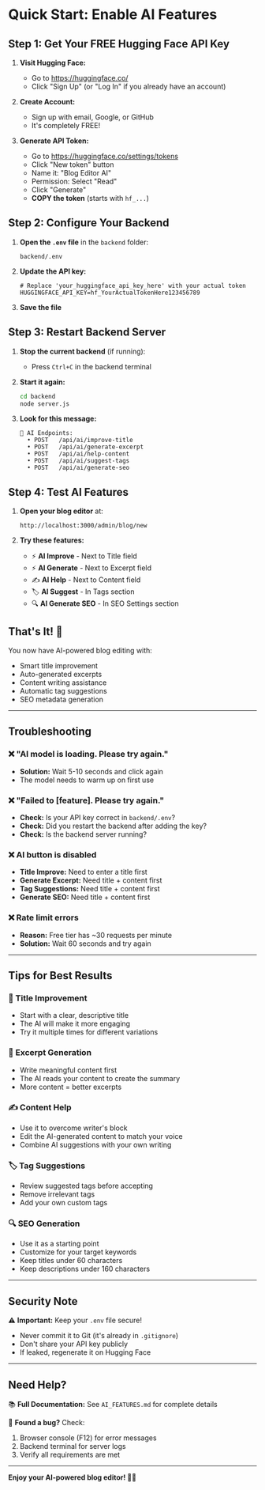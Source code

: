 # Quick Start: Enable AI Features

## Step 1: Get Your FREE Hugging Face API Key

1. **Visit Hugging Face:**
   - Go to https://huggingface.co/
   - Click "Sign Up" (or "Log In" if you already have an account)

2. **Create Account:**
   - Sign up with email, Google, or GitHub
   - It's completely FREE!

3. **Generate API Token:**
   - Go to https://huggingface.co/settings/tokens
   - Click "New token" button
   - Name it: "Blog Editor AI"
   - Permission: Select "Read"
   - Click "Generate"
   - **COPY the token** (starts with `hf_...`)

## Step 2: Configure Your Backend

1. **Open the `.env` file** in the `backend` folder:
   ```
   backend/.env
   ```

2. **Update the API key:**
   ```env
   # Replace 'your_huggingface_api_key_here' with your actual token
   HUGGINGFACE_API_KEY=hf_YourActualTokenHere123456789
   ```

3. **Save the file**

## Step 3: Restart Backend Server

1. **Stop the current backend** (if running):
   - Press `Ctrl+C` in the backend terminal

2. **Start it again:**
   ```bash
   cd backend
   node server.js
   ```

3. **Look for this message:**
   ```
   🤖 AI Endpoints:
     • POST   /api/ai/improve-title
     • POST   /api/ai/generate-excerpt
     • POST   /api/ai/help-content
     • POST   /api/ai/suggest-tags
     • POST   /api/ai/generate-seo
   ```

## Step 4: Test AI Features

1. **Open your blog editor** at:
   ```
   http://localhost:3000/admin/blog/new
   ```

2. **Try these features:**
   - ⚡ **AI Improve** - Next to Title field
   - ⚡ **AI Generate** - Next to Excerpt field
   - ✍️ **AI Help** - Next to Content field
   - 🏷️ **AI Suggest** - In Tags section
   - 🔍 **AI Generate SEO** - In SEO Settings section

## That's It! 🎉

You now have AI-powered blog editing with:
- Smart title improvement
- Auto-generated excerpts
- Content writing assistance
- Automatic tag suggestions
- SEO metadata generation

---

## Troubleshooting

### ❌ "AI model is loading. Please try again."
- **Solution:** Wait 5-10 seconds and click again
- The model needs to warm up on first use

### ❌ "Failed to [feature]. Please try again."
- **Check:** Is your API key correct in `backend/.env`?
- **Check:** Did you restart the backend after adding the key?
- **Check:** Is the backend server running?

### ❌ AI button is disabled
- **Title Improve:** Need to enter a title first
- **Generate Excerpt:** Need title + content first
- **Tag Suggestions:** Need title + content first
- **Generate SEO:** Need title + content first

### ❌ Rate limit errors
- **Reason:** Free tier has ~30 requests per minute
- **Solution:** Wait 60 seconds and try again

---

## Tips for Best Results

### 📝 Title Improvement
- Start with a clear, descriptive title
- The AI will make it more engaging
- Try it multiple times for different variations

### 📖 Excerpt Generation
- Write meaningful content first
- The AI reads your content to create the summary
- More content = better excerpts

### ✍️ Content Help
- Use it to overcome writer's block
- Edit the AI-generated content to match your voice
- Combine AI suggestions with your own writing

### 🏷️ Tag Suggestions
- Review suggested tags before accepting
- Remove irrelevant tags
- Add your own custom tags

### 🔍 SEO Generation
- Use it as a starting point
- Customize for your target keywords
- Keep titles under 60 characters
- Keep descriptions under 160 characters

---

## Security Note

⚠️ **Important:** Keep your `.env` file secure!
- Never commit it to Git (it's already in `.gitignore`)
- Don't share your API key publicly
- If leaked, regenerate it on Hugging Face

---

## Need Help?

📚 **Full Documentation:** See `AI_FEATURES.md` for complete details

🐛 **Found a bug?** Check:
1. Browser console (F12) for error messages
2. Backend terminal for server logs
3. Verify all requirements are met

---

**Enjoy your AI-powered blog editor! 🚀✨**
